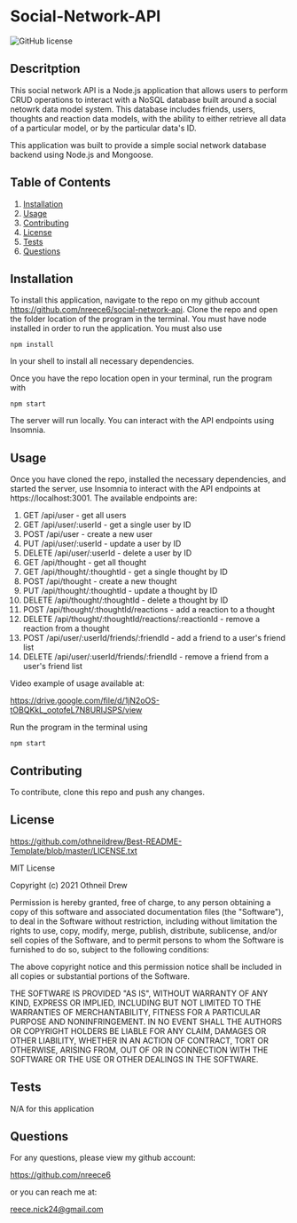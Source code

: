 # Social-Network-API


![GitHub license](https://img.shields.io/badge/license-MIT-blue.svg)



## Descritption

This social network API is a Node.js application that allows users to perform CRUD operations to interact with a NoSQL database built around a social netowrk data model system. This database includes friends, users, thoughts and reaction data models, with the ability to either retrieve all data of a particular model, or by the particular data's ID. 

This application was built to provide a simple social network database backend using Node.js and Mongoose.


## Table of Contents

  1. [Installation](#installation)
  2. [Usage](#usage)
  3. [Contributing](#contributing)
  4. [License](#license)
  5. [Tests](#tests)
  6. [Questions](#questions)
  

## Installation

To install this application, navigate to the repo on my github account https://github.com/nreece6/social-network-api. Clone the repo and open the folder location of the program in the terminal. You must have node installed in order to run the application. You must also use 

```
npm install
```

In your shell to install all necessary dependencies.

Once you have the repo location open in your terminal, run the program with 

```
npm start
 ``` 

The server will run locally. You can interact with the API endpoints using Insomnia.


## Usage

Once you have cloned the repo, installed the necessary dependencies, and started the server, use Insomnia to interact with the API endpoints at https://localhost:3001. The available endpoints are:

1. GET /api/user - get all users
2. GET /api/user/:userId - get a single user by ID
3. POST /api/user - create a new user
4. PUT /api/user/:userId - update a user by ID
5. DELETE /api/user/:userId - delete a user by ID
6. GET /api/thought - get all thought
7. GET /api/thought/:thoughtId - get a single thought by ID
8. POST /api/thought - create a new thought
9. PUT /api/thought/:thoughtId - update a thought by ID
10. DELETE /api/thought/:thoughtId - delete a thought by ID
11. POST /api/thought/:thoughtId/reactions - add a reaction to a thought
12. DELETE /api/thought/:thoughtId/reactions/:reactionId - remove a reaction from a thought
13. POST /api/user/:userId/friends/:friendId - add a friend to a user's friend list
14. DELETE /api/user/:userId/friends/:friendId - remove a friend from a user's friend list

Video example of usage available at:

https://drive.google.com/file/d/1jN2oOS-tOBQKkL_ootofeL7N8URIJSPS/view

Run the program in the terminal using 
```
npm start
```


## Contributing

To contribute, clone this repo and push any changes.


## License

https://github.com/othneildrew/Best-README-Template/blob/master/LICENSE.txt

MIT License

Copyright (c) 2021 Othneil Drew

Permission is hereby granted, free of charge, to any person obtaining a copy
of this software and associated documentation files (the "Software"), to deal
in the Software without restriction, including without limitation the rights
to use, copy, modify, merge, publish, distribute, sublicense, and/or sell
copies of the Software, and to permit persons to whom the Software is
furnished to do so, subject to the following conditions:

The above copyright notice and this permission notice shall be included in all
copies or substantial portions of the Software.

THE SOFTWARE IS PROVIDED "AS IS", WITHOUT WARRANTY OF ANY KIND, EXPRESS OR
IMPLIED, INCLUDING BUT NOT LIMITED TO THE WARRANTIES OF MERCHANTABILITY,
FITNESS FOR A PARTICULAR PURPOSE AND NONINFRINGEMENT. IN NO EVENT SHALL THE
AUTHORS OR COPYRIGHT HOLDERS BE LIABLE FOR ANY CLAIM, DAMAGES OR OTHER
LIABILITY, WHETHER IN AN ACTION OF CONTRACT, TORT OR OTHERWISE, ARISING FROM,
OUT OF OR IN CONNECTION WITH THE SOFTWARE OR THE USE OR OTHER DEALINGS IN THE
SOFTWARE.


## Tests

N/A for this application

## Questions


For any questions, please view my github account:

https://github.com/nreece6

or you can reach me at:

reece.nick24@gmail.com